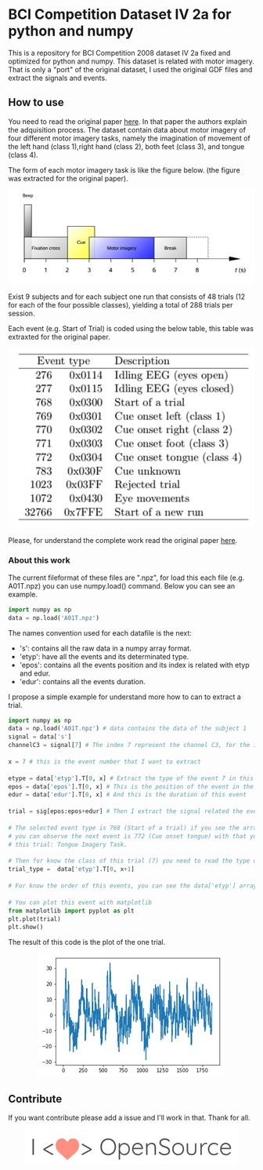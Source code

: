 # BCI Competition Dataset IV 2a for python and numpy

This is a repository for BCI Competition 2008 dataset IV 2a fixed and optimized for python and numpy. This dataset is related with motor imagery. That is only a "port" of the original dataset, I used the original GDF files and extract the signals and events.

## How to use

You need to read the original paper [here](http://bbci.de/competition/iv/desc_2a.pdf). In that paper the authors explain the adquisition process. The dataset contain data about motor imagery of four different motor imagery tasks, namely the imagination of movement of the left hand (class 1),right hand (class 2), both feet (class 3), and tongue (class 4).

The form of each motor imagery task is like the figure below. (the figure was extracted for the original paper).

<p align="center">
    <img src="mi_paradigm.png">
</p>

Exist 9 subjects and for each subject one run that consists of 48 trials (12 for each of the four possible classes), yielding a total of 288 trials per session.

Each event (e.g. Start of Trial) is coded using the below table, this table was extraxted for the original paper.

<p align="center">
    <img src="event_table.png">
</p>

Please, for understand the complete work read the original paper [here](http://bbci.de/competition/iv/desc_2a.pdf).

### About this work

The current fileformat of these files are ".npz", for load this each file (e.g. A01T.npz) you can use numpy.load() command. Below you can see an example.

```python
import numpy as np
data = np.load('A01T.npz')
```

The names convention used for each datafile is the next:

-   's': contains all the raw data in a numpy array format.
-   'etyp': have all the events and its determinated type.
-   'epos': contains all the events position and its index is related with etyp and edur.
-   'edur': contains all the events duration.

I propose a simple example for understand more how to can to extract a trial.

```python
import numpy as np
data = np.load('A01T.npz') # data contains the data of the subject 1
signal = data['s']
channelC3 = signal[7] # The index 7 represent the channel C3, for the info of each channel read the original paper.

x = 7 # this is the event number that I want to extract

etype = data['etyp'].T[0, x] # Extract the type of the event 7 in this case the type is 768 (in the table this is a Start of a trial event).
epos = data['epos'].T[0, x] # This is the position of the event in the raw signal
edur = data['edur'].T[0, x] # And this is the duration of this event

trial = sig[epos:epos+edur] # Then I extract the signal related the event selected.

# The selected event type is 768 (Start of a trial) if you see the array of event types ('etype')
# you can observe the next event is 772 (Cue onset tongue) with that you can deduce de class of
# this trial: Tongue Imagery Task.

# Then for know the class of this trial (7) you need to read the type of the inmediate next event
trial_type =  data['etyp'].T[0, x+1]

# For know the order of this events, you can see the data['etyp'] array.

# You can plot this event with matplotlib
from matplotlib import pyplot as plt
plt.plot(trial)
plt.show()
```

The result of this code is the plot of the one trial.

<p align="center">
    <img src="exampleplot.png">
</p>

## Contribute

If you want contribute please add a issue and I'll work in that. Thank for all.

<p align="center">
    <img src="iloveos.png">
</p>
